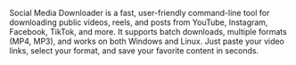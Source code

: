 Social Media Downloader is a fast, user-friendly command-line tool for downloading public videos, reels, and posts from YouTube, Instagram, Facebook, TikTok, and more. It supports batch downloads, multiple formats (MP4, MP3), and works on both Windows and Linux. Just paste your video links, select your format, and save your favorite content in seconds.

